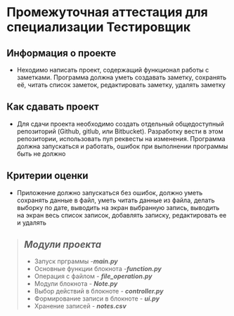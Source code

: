 # Промежуточная аттестация для специализации Тестировщик #

## Информация о проекте 
* Неходимо написать проект, содержащий функционал работы с заметками. Программа должна уметь создавать заметку, сохранять её, читать список заметок, редактировать заметку, удалять заметку
## Как сдавать проект
* Для сдачи проекта необходимо создать отдельный общедоступный репозиторий (Github, gitlub, или Bitbucket). Разработку вести в этом репозитории, использовать пул реквесты на изменения. Программа должна запускаться и работать, ошибок при выполнении программы быть не должно
## Критерии оценки 
* Приложение должно запускаться без ошибок, должно уметь сохранять данные в файл, уметь читать данные из файла, делать выборку по дате, выводить на экран выбранную запись, выводить на экран весь список записок, добавлять записку, редактировать ее и удалять

> _Модули проекта_
>---
>- Запуск прграммы  -***main.py***
>- Основные функции блокнота -***function.py***
>- Операция с файлом - ***file_operation.py***
>- Модули блокнота - ***Note.py***
>- Выбор действий в блокноте - ***controller.py***
>- Формирование записи в блокноте - ***ui.py***
>- Хранение записей - ***notes.csv***
